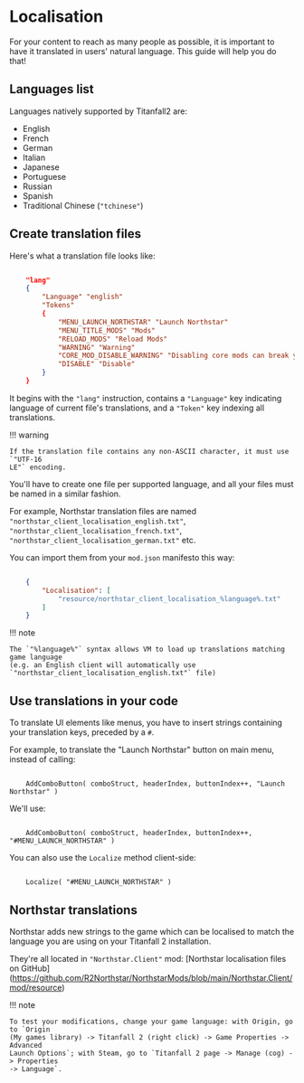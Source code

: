 # Localisation

For your content to reach as many people as possible, it is important to have it
translated in users' natural language. This guide will help you do that!

## Languages list

Languages natively supported by Titanfall2 are:

- English
- French
- German
- Italian
- Japanese
- Portuguese
- Russian
- Spanish
- Traditional Chinese (`"tchinese"`)

## Create translation files

Here's what a translation file looks like:

```json

    "lang"
    {
        "Language" "english"
        "Tokens"
        {
            "MENU_LAUNCH_NORTHSTAR" "Launch Northstar"
            "MENU_TITLE_MODS" "Mods"
            "RELOAD_MODS" "Reload Mods"
            "WARNING" "Warning"
            "CORE_MOD_DISABLE_WARNING" "Disabling core mods can break your client!"
            "DISABLE" "Disable"
        }
    }
```

It begins with the `"lang"` instruction, contains a `"Language"` key indicating
language of current file's translations, and a `"Token"` key indexing all
translations.

!!! warning

    If the translation file contains any non-ASCII character, it must use `"UTF-16
    LE"` encoding.

You'll have to create one file per supported language, and all your files must be named
in a similar fashion.

For example, Northstar translation files are named
`"northstar_client_localisation_english.txt"`,
`"northstar_client_localisation_french.txt"`,
`"northstar_client_localisation_german.txt"` etc.

You can import them from your `mod.json` manifesto this way:

```json

    {
        "Localisation": [
            "resource/northstar_client_localisation_%language%.txt"
        ]
    }
```

!!! note

    The `"%language%"` syntax allows VM to load up translations matching game language
    (e.g. an English client will automatically use
    `"northstar_client_localisation_english.txt"` file)

## Use translations in your code

To translate UI elements like menus, you have to insert strings containing your
translation keys, preceded by a `#`.

For example, to translate the "Launch Northstar" button on main menu, instead of
calling:

```

    AddComboButton( comboStruct, headerIndex, buttonIndex++, "Launch Northstar" )
```

We'll use:

``` 

    AddComboButton( comboStruct, headerIndex, buttonIndex++, "#MENU_LAUNCH_NORTHSTAR" )
```

You can also use the `Localize` method client-side:

```

    Localize( "#MENU_LAUNCH_NORTHSTAR" )
```

## Northstar translations

Northstar adds new strings to the game which can be localised to match the language you
are using on your Titanfall 2 installation.

They're all located in `"Northstar.Client"` mod: [Northstar localisation files on
GitHub]
(https://github.com/R2Northstar/NorthstarMods/blob/main/Northstar.Client/mod/resource)

!!! note

    To test your modifications, change your game language: with Origin, go to `Origin
    (My games library) -> Titanfall 2 (right click) -> Game Properties -> Advanced
    Launch Options`; with Steam, go to `Titanfall 2 page -> Manage (cog) -> Properties
    -> Language`.
